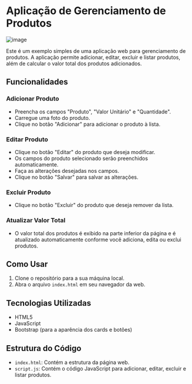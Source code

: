 # Aplicação de Gerenciamento de Produtos

![image](https://github.com/vmC0sta/Entra21/assets/116650361/9bbbb235-d91e-4f21-9461-72c1a4f6bc41)

Este é um exemplo simples de uma aplicação web para gerenciamento de produtos. A aplicação permite adicionar, editar, excluir e listar produtos, além de calcular o valor total dos produtos adicionados.

## Funcionalidades

### Adicionar Produto

- Preencha os campos "Produto", "Valor Unitário" e "Quantidade".
- Carregue uma foto do produto.
- Clique no botão "Adicionar" para adicionar o produto à lista.

### Editar Produto

- Clique no botão "Editar" do produto que deseja modificar.
- Os campos do produto selecionado serão preenchidos automaticamente.
- Faça as alterações desejadas nos campos.
- Clique no botão "Salvar" para salvar as alterações.

### Excluir Produto

- Clique no botão "Excluir" do produto que deseja remover da lista.

### Atualizar Valor Total

- O valor total dos produtos é exibido na parte inferior da página e é atualizado automaticamente conforme você adiciona, edita ou exclui produtos.

## Como Usar

1. Clone o repositório para a sua máquina local.
2. Abra o arquivo `index.html` em seu navegador da web.

## Tecnologias Utilizadas

- HTML5
- JavaScript
- Bootstrap (para a aparência dos cards e botões)

## Estrutura do Código

- `index.html`: Contém a estrutura da página web.
- `script.js`: Contém o código JavaScript para adicionar, editar, excluir e listar produtos.
